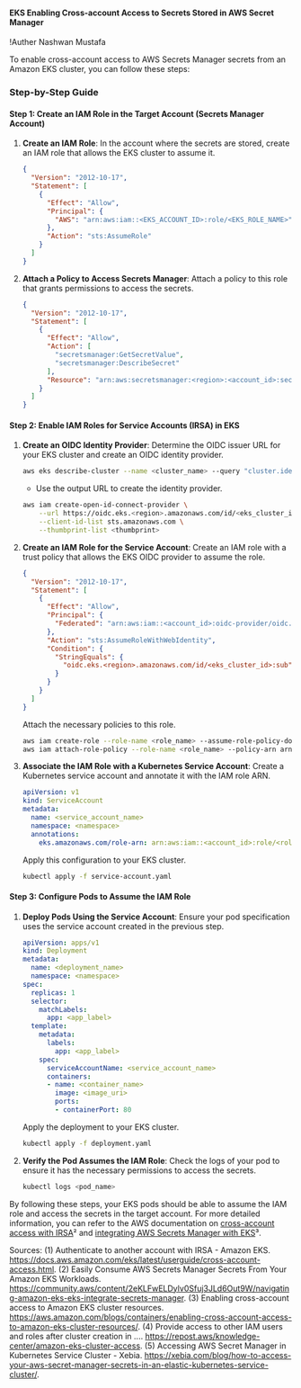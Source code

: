 #### EKS Enabling Cross-account Access to Secrets Stored in AWS Secret Manager

!Auther Nashwan Mustafa

To enable cross-account access to AWS Secrets Manager secrets from an Amazon EKS cluster, you can follow these steps:

### Step-by-Step Guide

#### Step 1: Create an IAM Role in the Target Account (Secrets Manager Account)

1. **Create an IAM Role**:
   In the account where the secrets are stored, create an IAM role that allows the EKS cluster to assume it.

   ```json
   {
     "Version": "2012-10-17",
     "Statement": [
       {
         "Effect": "Allow",
         "Principal": {
           "AWS": "arn:aws:iam::<EKS_ACCOUNT_ID>:role/<EKS_ROLE_NAME>"
         },
         "Action": "sts:AssumeRole"
       }
     ]
   }
   ```

2. **Attach a Policy to Access Secrets Manager**:
   Attach a policy to this role that grants permissions to access the secrets.

   ```json
   {
     "Version": "2012-10-17",
     "Statement": [
       {
         "Effect": "Allow",
         "Action": [
           "secretsmanager:GetSecretValue",
           "secretsmanager:DescribeSecret"
         ],
         "Resource": "arn:aws:secretsmanager:<region>:<account_id>:secret:<secret_name>"
       }
     ]
   }
   ```

#### Step 2: Enable IAM Roles for Service Accounts (IRSA) in EKS

1. **Create an OIDC Identity Provider**:
   Determine the OIDC issuer URL for your EKS cluster and create an OIDC identity provider.

   ```sh
   aws eks describe-cluster --name <cluster_name> --query "cluster.identity.oidc.issuer" --output text
   ```

   - Use the output URL to create the identity provider.

   ```sh
   aws iam create-open-id-connect-provider \
       --url https://oidc.eks.<region>.amazonaws.com/id/<eks_cluster_id> \
       --client-id-list sts.amazonaws.com \
       --thumbprint-list <thumbprint>
   ```

2. **Create an IAM Role for the Service Account**:
   Create an IAM role with a trust policy that allows the EKS OIDC provider to assume the role.

   ```json
   {
     "Version": "2012-10-17",
     "Statement": [
       {
         "Effect": "Allow",
         "Principal": {
           "Federated": "arn:aws:iam::<account_id>:oidc-provider/oidc.eks.<region>.amazonaws.com/id/<eks_cluster_id>"
         },
         "Action": "sts:AssumeRoleWithWebIdentity",
         "Condition": {
           "StringEquals": {
             "oidc.eks.<region>.amazonaws.com/id/<eks_cluster_id>:sub": "system:serviceaccount:<namespace>:<service_account_name>"
           }
         }
       }
     ]
   }
   ```

   Attach the necessary policies to this role.

   ```sh
   aws iam create-role --role-name <role_name> --assume-role-policy-document file://trust-policy.json
   aws iam attach-role-policy --role-name <role_name> --policy-arn arn:aws:iam::aws:policy/AmazonSecretsManagerReadOnly
   ```

3. **Associate the IAM Role with a Kubernetes Service Account**:
   Create a Kubernetes service account and annotate it with the IAM role ARN.

   ```yaml
   apiVersion: v1
   kind: ServiceAccount
   metadata:
     name: <service_account_name>
     namespace: <namespace>
     annotations:
       eks.amazonaws.com/role-arn: arn:aws:iam::<account_id>:role/<role_name>
   ```

   Apply this configuration to your EKS cluster.

   ```sh
   kubectl apply -f service-account.yaml
   ```

#### Step 3: Configure Pods to Assume the IAM Role

1. **Deploy Pods Using the Service Account**:
   Ensure your pod specification uses the service account created in the previous step.

   ```yaml
   apiVersion: apps/v1
   kind: Deployment
   metadata:
     name: <deployment_name>
     namespace: <namespace>
   spec:
     replicas: 1
     selector:
       matchLabels:
         app: <app_label>
     template:
       metadata:
         labels:
           app: <app_label>
       spec:
         serviceAccountName: <service_account_name>
         containers:
         - name: <container_name>
           image: <image_uri>
           ports:
           - containerPort: 80
   ```

   Apply the deployment to your EKS cluster.

   ```sh
   kubectl apply -f deployment.yaml
   ```

2. **Verify the Pod Assumes the IAM Role**:
   Check the logs of your pod to ensure it has the necessary permissions to access the secrets.

   ```sh
   kubectl logs <pod_name>
   ```

By following these steps, your EKS pods should be able to assume the IAM role and access the secrets in the target account. For more detailed information, you can refer to the AWS documentation on [cross-account access with IRSA](https://docs.aws.amazon.com/eks/latest/userguide/cross-account-access.html)² and [integrating AWS Secrets Manager with EKS](https://community.aws/content/2eKLFwELDylv0Sfuj3JLd6Out9W/navigating-amazon-eks-eks-integrate-secrets-manager)³.

Sources:
(1) Authenticate to another account with IRSA - Amazon EKS. https://docs.aws.amazon.com/eks/latest/userguide/cross-account-access.html.
(2) Easily Consume AWS Secrets Manager Secrets From Your Amazon EKS Workloads. https://community.aws/content/2eKLFwELDylv0Sfuj3JLd6Out9W/navigating-amazon-eks-eks-integrate-secrets-manager.
(3) Enabling cross-account access to Amazon EKS cluster resources. https://aws.amazon.com/blogs/containers/enabling-cross-account-access-to-amazon-eks-cluster-resources/.
(4) Provide access to other IAM users and roles after cluster creation in .... https://repost.aws/knowledge-center/amazon-eks-cluster-access.
(5) Accessing AWS Secret Manager in Kubernetes Service Cluster - Xebia. https://xebia.com/blog/how-to-access-your-aws-secret-manager-secrets-in-an-elastic-kubernetes-service-cluster/.